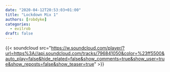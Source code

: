 ```yaml
---
date: "2020-04-12T20:53:03+01:00"
title: "Lockdown Mix 1"
authors: [robdyke]
categories:
  - evilrob
draft: false
---
```

{{< soundcloud src="https://w.soundcloud.com/player/?url=https%3A//api.soundcloud.com/tracks/796841050&color=%23ff5500&auto_play=false&hide_related=false&show_comments=true&show_user=true&show_reposts=false&show_teaser=true" >}}